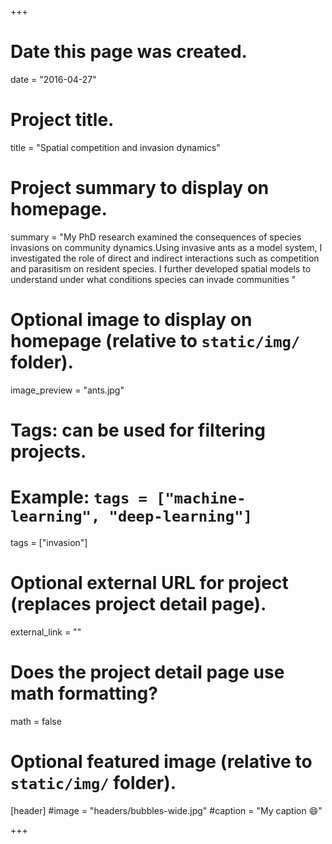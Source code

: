 +++
# Date this page was created.
date = "2016-04-27"

# Project title.
title = "Spatial competition and invasion dynamics"

# Project summary to display on homepage.
summary = "My PhD research examined the consequences of species invasions on community dynamics.Using invasive ants as a model system, I investigated the role of direct and indirect interactions such as competition and parasitism on resident species. I further developed spatial models to understand under what conditions species can invade communities "

# Optional image to display on homepage (relative to `static/img/` folder).
image_preview = "ants.jpg"

# Tags: can be used for filtering projects.
# Example: `tags = ["machine-learning", "deep-learning"]`
tags = ["invasion"]

# Optional external URL for project (replaces project detail page).
external_link = ""

# Does the project detail page use math formatting?
math = false

# Optional featured image (relative to `static/img/` folder).
[header]
#image = "headers/bubbles-wide.jpg"
#caption = "My caption :smile:"

+++




